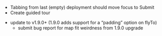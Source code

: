 * Tabbing from last (empty) deployment should move focus to Submit
* Create guided tour

<!--- deprioritized since we have a workaround! -->
* update to v1.9.0+ (1.9.0 adds support for a “padding” option on flyTo)
  * submit bug report for map fit weirdness from 1.9.0 upgrade
